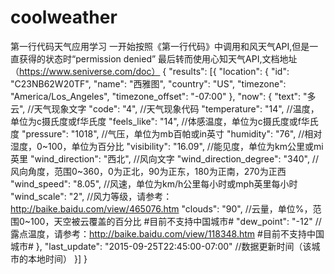 # coolweather
第一行代码天气应用学习
一开始按照《第一行代码》中调用和风天气API,但是一直获得的状态时“permission denied”
最后转而使用心知天气API,文档地址（https://www.seniverse.com/doc）
{
  "results": [{
  "location": {
      "id": "C23NB62W20TF",
      "name": "西雅图",
      "country": "US",
      "timezone": "America/Los_Angeles",
      "timezone_offset": "-07:00"
  },
  "now": {
      "text": "多云", //天气现象文字
      "code": "4", //天气现象代码
      "temperature": "14", //温度，单位为c摄氏度或f华氏度
      "feels_like": "14", //体感温度，单位为c摄氏度或f华氏度
      "pressure": "1018", //气压，单位为mb百帕或in英寸
      "humidity": "76", //相对湿度，0~100，单位为百分比
      "visibility": "16.09", //能见度，单位为km公里或mi英里
      "wind_direction": "西北", //风向文字
      "wind_direction_degree": "340", //风向角度，范围0~360，0为正北，90为正东，180为正南，270为正西
      "wind_speed": "8.05", //风速，单位为km/h公里每小时或mph英里每小时
      "wind_scale": "2", //风力等级，请参考：http://baike.baidu.com/view/465076.htm
      "clouds": "90", //云量，单位%，范围0~100，天空被云覆盖的百分比 #目前不支持中国城市#
      "dew_point": "-12" //露点温度，请参考：http://baike.baidu.com/view/118348.htm #目前不支持中国城市#
  },
  "last_update": "2015-09-25T22:45:00-07:00" //数据更新时间（该城市的本地时间）
  }]
}

